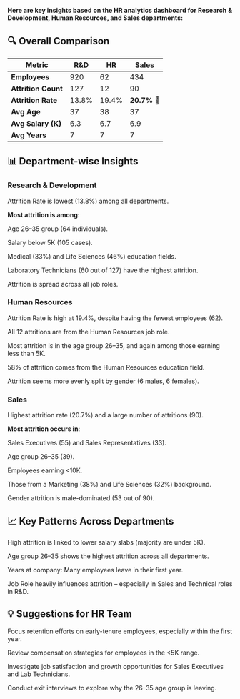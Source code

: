 **Here are key insights based on the HR analytics dashboard for Research & Development, Human Resources, and Sales departments:**

## 🔍 Overall Comparison
| Metric              | R\&D  | HR    | Sales        |
| ------------------- | ----- | ----- | ------------ |
| **Employees**       | 920   | 62    | 434          |
| **Attrition Count** | 127   | 12    | 90           |
| **Attrition Rate**  | 13.8% | 19.4% | **20.7%** 🔺 |
| **Avg Age**         | 37    | 38    | 37           |
| **Avg Salary (K)**  | 6.3   | 6.7   | 6.9          |
| **Avg Years**       | 7     | 7     | 7            |

## 📊 Department-wise Insights
### Research & Development
Attrition Rate is lowest (13.8%) among all departments.

**Most attrition is among**:

Age 26–35 group (64 individuals).

Salary below 5K (105 cases).

Medical (33%) and Life Sciences (46%) education fields.

Laboratory Technicians (60 out of 127) have the highest attrition.

Attrition is spread across all job roles.

### Human Resources
Attrition Rate is high at 19.4%, despite having the fewest employees (62).

All 12 attritions are from the Human Resources job role.

Most attrition is in the age group 26–35, and again among those earning less than 5K.

58% of attrition comes from the Human Resources education field.

Attrition seems more evenly split by gender (6 males, 6 females).

### Sales
Highest attrition rate (20.7%) and a large number of attritions (90).

**Most attrition occurs in**:

Sales Executives (55) and Sales Representatives (33).

Age group 26–35 (39).

Employees earning <10K.

Those from a Marketing (38%) and Life Sciences (32%) background.

Gender attrition is male-dominated (53 out of 90).

## 📈 Key Patterns Across Departments
High attrition is linked to lower salary slabs (majority are under 5K).

Age group 26–35 shows the highest attrition across all departments.

Years at company: Many employees leave in their first year.

Job Role heavily influences attrition – especially in Sales and Technical roles in R&D.

## 💡 Suggestions for HR Team
Focus retention efforts on early-tenure employees, especially within the first year.

Review compensation strategies for employees in the <5K range.

Investigate job satisfaction and growth opportunities for Sales Executives and Lab Technicians.

Conduct exit interviews to explore why the 26–35 age group is leaving.
